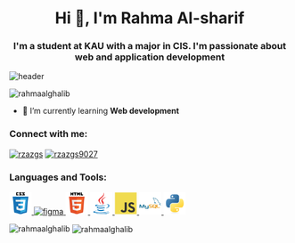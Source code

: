 <h1 align="center">Hi 👋, I'm Rahma Al-sharif</h1>
<h3 align="center">I'm a student at KAU with a major in CIS. I'm passionate about web and application development</h3>

![header](https://user-images.githubusercontent.com/110794992/226121714-5d4a3536-7082-4c7c-86a6-2161cbe0baae.jpeg)

<p align="left"> <img src="https://komarev.com/ghpvc/?username=rahmaalghalib&label=Profile%20views&color=0e75b6&style=flat" alt="rahmaalghalib" /> </p>

- 🌱 I’m currently learning **Web development**

<h3 align="left">Connect with me:</h3>
<p align="left">
<a href="https://twitter.com/rzazgs" target="blank"><img align="center" src="https://raw.githubusercontent.com/rahuldkjain/github-profile-readme-generator/master/src/images/icons/Social/twitter.svg" alt="rzazgs" height="30" width="40" /></a>
<a href="https://www.youtube.com/c/rzazgs9027" target="blank"><img align="center" src="https://raw.githubusercontent.com/rahuldkjain/github-profile-readme-generator/master/src/images/icons/Social/youtube.svg" alt="rzazgs9027" height="30" width="40" /></a>
</p>

<h3 align="left">Languages and Tools:</h3>
<p align="left"> <a href="https://www.w3schools.com/css/" target="_blank" rel="noreferrer"> <img src="https://raw.githubusercontent.com/devicons/devicon/master/icons/css3/css3-original-wordmark.svg" alt="css3" width="40" height="40"/> </a> <a href="https://www.figma.com/" target="_blank" rel="noreferrer"> <img src="https://www.vectorlogo.zone/logos/figma/figma-icon.svg" alt="figma" width="40" height="40"/> </a> <a href="https://www.w3.org/html/" target="_blank" rel="noreferrer"> <img src="https://raw.githubusercontent.com/devicons/devicon/master/icons/html5/html5-original-wordmark.svg" alt="html5" width="40" height="40"/> </a> <a href="https://www.java.com" target="_blank" rel="noreferrer"> <img src="https://raw.githubusercontent.com/devicons/devicon/master/icons/java/java-original.svg" alt="java" width="40" height="40"/> </a> <a href="https://developer.mozilla.org/en-US/docs/Web/JavaScript" target="_blank" rel="noreferrer"> <img src="https://raw.githubusercontent.com/devicons/devicon/master/icons/javascript/javascript-original.svg" alt="javascript" width="40" height="40"/> </a> <a href="https://www.mysql.com/" target="_blank" rel="noreferrer"> <img src="https://raw.githubusercontent.com/devicons/devicon/master/icons/mysql/mysql-original-wordmark.svg" alt="mysql" width="40" height="40"/> </a> <a href="https://www.python.org" target="_blank" rel="noreferrer"> <img src="https://raw.githubusercontent.com/devicons/devicon/master/icons/python/python-original.svg" alt="python" width="40" height="40"/> </a> </p>

<p><img align="left" src="https://github-readme-stats.vercel.app/api/top-langs?username=rahmaalghalib&show_icons=true&locale=en&layout=compact" alt="rahmaalghalib" /></p>

<p>&nbsp;<img align="center" src="https://github-readme-stats.vercel.app/api?username=rahmaalghalib&show_icons=true&locale=en" alt="rahmaalghalib" /></p>

